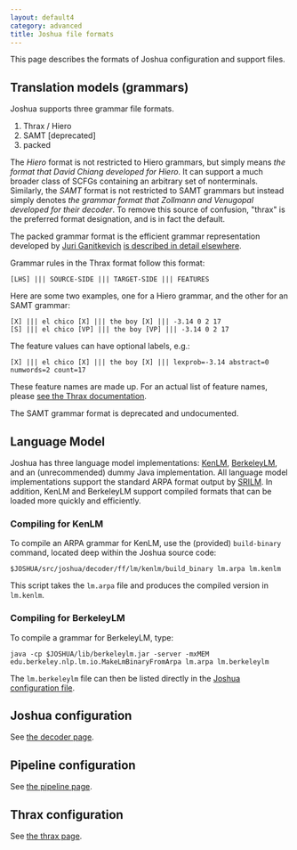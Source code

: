 ```yaml
---
layout: default4
category: advanced
title: Joshua file formats
---
```

This page describes the formats of Joshua configuration and support files.

## Translation models (grammars)

Joshua supports three grammar file formats.

1. Thrax / Hiero
1. SAMT [deprecated]
1. packed

The *Hiero* format is not restricted to Hiero grammars, but simply means *the format that David
Chiang developed for Hiero*.  It can support a much broader class of SCFGs containing an arbitrary
set of nonterminals.  Similarly, the *SAMT* format is not restricted to SAMT grammars but instead
simply denotes *the grammar format that Zollmann and Venugopal developed for their decoder*.  To
remove this source of confusion, "thrax" is the preferred format designation, and is in fact the
default.

The packed grammar format is the efficient grammar representation developed by
[Juri Ganitkevich](http://cs.jhu.edu/~juri) [is described in detail elsewhere](packing.html).

Grammar rules in the Thrax format follow this format:

    [LHS] ||| SOURCE-SIDE ||| TARGET-SIDE ||| FEATURES
    
Here are some two examples, one for a Hiero grammar, and the other for an SAMT grammar:

    [X] ||| el chico [X] ||| the boy [X] ||| -3.14 0 2 17
    [S] ||| el chico [VP] ||| the boy [VP] ||| -3.14 0 2 17
    
The feature values can have optional labels, e.g.:

    [X] ||| el chico [X] ||| the boy [X] ||| lexprob=-3.14 abstract=0 numwords=2 count=17
    
These feature names are made up.  For an actual list of feature names, please
[see the Thrax documentation](thrax.html).

The SAMT grammar format is deprecated and undocumented.

## Language Model

Joshua has three language model implementations: [KenLM](), [BerkeleyLM](), and an (unrecommended)
dummy Java implementation.  All language model implementations support the standard ARPA format
output by [SRILM]().  In addition, KenLM and BerkeleyLM support compiled formats that can be loaded
more quickly and efficiently.

### Compiling for KenLM

To compile an ARPA grammar for KenLM, use the (provided) `build-binary` command, located deep within
the Joshua source code:

    $JOSHUA/src/joshua/decoder/ff/lm/kenlm/build_binary lm.arpa lm.kenlm
    
This script takes the `lm.arpa` file and produces the compiled version in `lm.kenlm`.

### Compiling for BerkeleyLM

To compile a grammar for BerkeleyLM, type:

    java -cp $JOSHUA/lib/berkeleylm.jar -server -mxMEM edu.berkeley.nlp.lm.io.MakeLmBinaryFromArpa lm.arpa lm.berkeleylm

The `lm.berkeleylm` file can then be listed directly in the [Joshua configuration file](decoder.html).

## Joshua configuration

See [the decoder page](decoder.html).

## Pipeline configuration

See [the pipeline page](pipeline.html).

## Thrax configuration

See [the thrax page](thrax.html).
